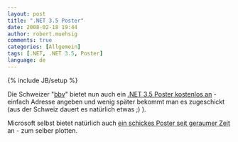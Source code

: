 ```yaml
---
layout: post
title: ".NET 3.5 Poster"
date: 2008-02-18 19:44
author: robert.muehsig
comments: true
categories: [Allgemein]
tags: [.NET, .NET 3.5, Poster]
language: de
---
```

{% include JB/setup %}
<p>Die Schweizer "<a href="http://www.bbv.ch/">bbv</a>" bietet nun auch ein <a href="http://www.bbv.ch/?site=reserv/phpsources/register.php&amp;url=Poster_dotnet">.NET 3.5 Poster kostenlos an</a> - einfach Adresse angeben und wenig später bekommt man es zugeschickt (aus der Schweiz dauert es natürlich etwas ;) ).</p> <p>Microsoft selbst bietet natürlich auch <a href="http://www.microsoft.com/downloads/details.aspx?FamilyId=7B645F3A-6D22-4548-A0D8-C2A27E1917F8&amp;display=en&amp;displaylang=en">ein schickes Poster seit geraumer Zeit</a> an - zum selber plotten.</p>
